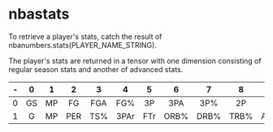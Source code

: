 # nbastats
To retrieve a player's stats, catch the result of nbanumbers.stats(PLAYER_NAME_STRING).

The player's stats are returned in a tensor with one dimension consisting of regular season stats and another of advanced stats.


|  -  |  0  |  1  |  2  |  3  |  4  |  5  |  6  |  7  |  8  |  9  |  10  |  11  |  12  |  13  |  14  |  15  |  16  |  17  |  18  |  19  |  20  |  21  |  22  |  23  |
|:---:|:---:|:---:|:---:|:---:|:---:|:---:|:---:|:---:|:---:|:---:|:----:|:----:|:----:|:----:|:----:|:----:|:----:|:----:|:----:|:----:|:----:|:----:|:----:|:----:|
|  0  | GS | MP | FG | FGA | FG% | 3P | 3PA | 3P% | 2P | 2PA | 2P% | eFG% | FT | FTA | FT% | ORB | DRB | TRB | AST | STL | BLK | TOV | PF | PTS |
|  1  | G | MP | PER | TS% | 3PAr | FTr | ORB% | DRB% | TRB% | AST% | STL% | BLK% | TOV% | USG% |  -  |OWS | DWS | WS | WS/48 |  -  | OBPM | DBPM | BPM | VORP | PF | PTS |